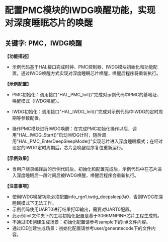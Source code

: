 # 配置PMC模块的IWDG唤醒功能，实现对深度睡眠芯片的唤醒
## 关键字: PMC，IWDG唤醒

**【功能描述】**
+ 示例代码基于HAL接口完成时钟、PMC控制器、IWDG模块初始化和功能配置。通过IWDG唤醒方式实现对深度睡眠芯片唤醒，唤醒后程序将重新执行。

**【示例配置】**

+ PMC初始化：调用接口"HAL_PMC_Init()”完成对示例代码中PMC的基地址、唤醒模式（IWDG唤醒）。

+ IWDG初始化：调用接口"HAL_IWDG_Init()"完成对示例代码中IWDG的定时周期等参数配置。

+ 操作PMC模块进行IWDG唤醒：在完成PMC初始化操作以后，调用"HAL_IWDG_Start()"启动IWDG计时，随后调用"HAL_PMC_EnterDeepSleepMode()"实现芯片进入深度睡眠模式；在经过设定的IWDG定时周期后，芯片会唤醒程序复位重新运行。

**【示例效果】**
+ 当用户烧录编译后的示例代码后，初始化和配置完成后，示例代码中在芯片进入深度睡眠后一段时间后被IWDG唤醒，唤醒后程序会重新执行。

**【注意事项】**
+ 使用IWDG唤醒功能必须配置info_rgn1.iwdg_deepsleep为0，否则IWDG在深睡眠模式下无法工作。
+ 示例代码使用UART0进行结果打印输出，需要对UART0配置。
+ 此示例init文件夹下的工程初始化配置是基于3066MNPINH芯片工程生成的。
+ 不通过IDE创建生成场景：初始化配置请参考sample下的init文件内容。
+ 通过IDE创建生成场景：初始化配置请参考user/generatecode下的文件内容。